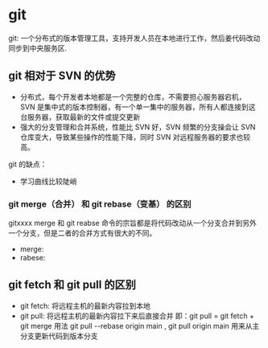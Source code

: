 # git

git: 一个分布式的版本管理工具，支持开发人员在本地进行工作，然后姜代码改动同步到中央服务区.

## git 相对于 SVN 的优势

- 分布式，每个开发者本地都是一个完整的仓库，不需要担心服务器宕机， SVN 是集中式的版本控制器，有一个单一集中的服务器，所有人都连接到这台服务器，获取最新的文件或提交更新
- 强大的分支管理和合并系统，性能比 SVN 好，SVN 频繁的分支操会让 SVN 仓库变大，导致某些操作的性能下降，同时 SVN 对远程服务器的要求也较高。

git 的缺点：

- 学习曲线比较陡峭

### git merge（合并） 和 git rebase（变基） 的区别

gitxxxx merge 和 git reabse 命令的宗旨都是将代码改动从一个分支合并到另外一个分支，但是二者的合并方式有很大的不同。

- merge:
- rabese:

## git fetch 和 git pull 的区别

- git fetch: 将远程主机的最新内容拉到本地
- git pull: 将远程主机的最新内容拉下来后直接合并 即：git pull = git fetch + git merge
  用法 git pull --rebase origin main , git pull origin main 用来从主分支更新代码到版本分支
